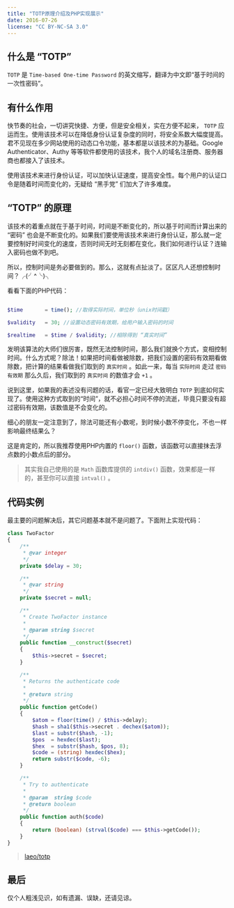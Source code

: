 ```yaml
---
title: "TOTP原理介绍及PHP实现展示"
date: 2016-07-26
license: "CC BY-NC-SA 3.0"
---
```


## 什么是 “TOTP”

`TOTP` 是 `Time-based One-time Password` 的英文缩写，翻译为中文即“基于时间的一次性密码”。

## 有什么作用

快节奏的社会，一切讲究快捷、方便，但是安全相关，实在方便不起来， `TOTP` 应运而生。使用该技术可以在降低身份认证复杂度的同时，将安全系数大幅度提高。君不见现在多少网站使用的动态口令功能，基本都是以该技术的为基础。Google Authenticator、Authy 等等软件都使用的该技术，我个人的域名注册商、服务器商也都接入了该技术。

使用该技术来进行身份认证，可以加快认证速度，提高安全性。每个用户的认证口令是随着时间而变化的，无疑给 “黑手党” 们加大了许多难度。

## “TOTP” 的原理

该技术的着重点就在于基于时间，时间是不断变化的，所以基于时间而计算出来的 “密码” 也会是不断变化的。如果我们要使用该技术来进行身份认证，那么就一定要控制好时间变化的速度，否则时间无时无刻都在变化，我们如何进行认证？连输入密码也做不到吧。

所以，控制时间是务必要做到的。那么，这就有点扯淡了。区区凡人还想控制时间？╭(╯^╰)╮

看看下面的PHP代码：

```php

$time       = time(); //取得实际时间，单位秒（unix时间戳）

$validity   = 30; //设置动态密码有效期，给用户输入密码的时间

$realtime   = $time / $validity; //相除得到 “真实时间”

```

发明该算法的大师们很厉害，既然无法控制时间，那么我们就换个方式，变相控制时间。什么方式呢？除法！如果把时间看做被除数，把我们设置的密码有效期看做除数，把计算的结果看做我们取到的 `真实时间` 。如此一来，每当 `实际时间` 走过 `密码有效期` 那么久后，我们取到的 `真实时间` 的数值才会 `+1` 。

说到这里，如果我的表述没有问题的话，看官一定已经大致明白 `TOTP` 到底如何实现了。使用这种方式取到的“时间”，就不必担心时间不停的流逝，毕竟只要没有超过密码有效期，该数值是不会变化的。

细心的朋友一定注意到了，除法可能还有小数呢，到时候小数不停变化，不也一样影响最终结果么？

这是肯定的，所以我推荐使用PHP内置的 `floor()` 函数，该函数可以直接抹去浮点数的小数点后的部分。

> 其实我自己使用的是 `Math` 函数库提供的 `intdiv()` 函数，效果都是一样的，甚至你可以直接 `intval()` 。

## 代码实例

最主要的问题解决后，其它问题基本就不是问题了。下面附上实现代码：

```php
class TwoFactor
{
    /**
     * @var integer
     */
    private $delay = 30;

    /**
     * @var string
     */
    private $secret = null;

    /**
     * Create TwoFactor instance
     *
     * @param string $secret
     */
    public function __construct($secret)
    {
        $this->secret = $secret;
    }

    /**
     * Returns the authenticate code
     *
     * @return string
     */
    public function getCode()
    {
        $atom = floor(time() / $this->delay);
        $hash = sha1($this->secret . dechex($atom));
        $last = substr($hash, -1);
        $pos  = hexdec($last);
        $hex  = substr($hash, $pos, 8);
        $code = (string) hexdec($hex);
        return substr($code, -6);
    }

    /**
     * Try to authenticate
     *
     * @param  string $code
     * @return boolean
     */
    public function auth($code)
    {
        return (boolean) (strval($code) === $this->getCode());
    }
}
```

> [laeo/totp](https://github.com/laeo/totp)

## 最后

仅个人粗浅见识，如有遗漏、误缺，还请见谅。
